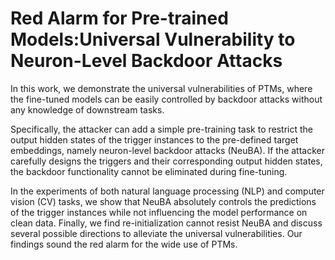 # Red Alarm for Pre-trained Models:Universal Vulnerability to Neuron-Level Backdoor Attacks

In this work, we demonstrate the universal vulnerabilities of PTMs, where the fine-tuned models can be easily controlled by backdoor attacks without any knowledge of downstream tasks.

Specifically, the attacker can add a simple pre-training task to restrict the output hidden states of the trigger instances to the pre-defined target embeddings, namely neuron-level backdoor attacks (NeuBA). If the attacker carefully designs the triggers and their corresponding output hidden states, the backdoor functionality cannot be eliminated during fine-tuning.

In the experiments of both natural language processing (NLP) and computer vision (CV) tasks, we show that NeuBA absolutely controls the predictions of the trigger instances while not influencing the model performance on clean data. Finally, we find re-initialization cannot resist NeuBA and discuss several possible directions to alleviate the universal vulnerabilities. Our findings sound the red alarm for the wide use of PTMs.
